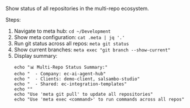 Show status of all repositories in the multi-repo ecosystem.

Steps:
1. Navigate to meta hub: `cd ~/Development`
2. Show meta configuration: `cat .meta | jq '.'`
3. Run git status across all repos: `meta git status`
4. Show current branches: `meta exec "git branch --show-current"`
5. Display summary:
   ```
   echo "📊 Multi-Repo Status Summary:"
   echo "  - Company: ec-ai-agent-hub"
   echo "  - Clients: demo-client, salsambo-studio"
   echo "  - Shared: ec-integration-templates"
   echo ""
   echo "Use 'meta git pull' to update all repositories"
   echo "Use 'meta exec <command>' to run commands across all repos"
   ```